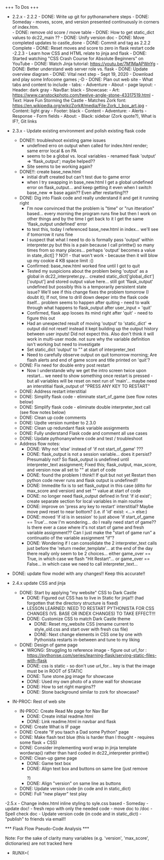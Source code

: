 +++ To Dos +++

- 2.2.x
		- 2.2.2
			- DONE: Write up git for pythonanwhere steps
			- DONE: Someday - moves, score, and version presented continuously in corners of index.htm.		
			- DONE: remove old score / move table
			- DONE: How to get static_dict values to dc22_main ??
			- DONE: Unify version doc
			- DONE: Move completed updates to castle_done
			- DONE: Commit and tag as 2.2.2 Complete
			- DONE: Reset moves and score to zero in flask restart code
		-2.2.3
			- Learn how CSS and HTML relate to jinja and flask
				- DONE: Started watching "CSS Crash Course for Absolute Beginners" on YouTube
				- DONE: Watch Jinja tutorial: https://youtu.be/7M1MaAPWnYg
				- DONE: Better understand web server role vs. flask
				- DONE: Update overview diagram
				- DONE: Vital next step - Sept 19, 2020 - Download and play some Infocome games ;-D 
				- DONE: Plan out web site - What tabs and content to include
					- tabs:
						- Adventure
						- About
					- page layout:
						- Header: dark gray
						- NavBar: black
						- Showcase:
							- Art: https://www.canstockphoto.com/twelve-angle-stone-43317519.html
							- Text: Have Fun Storming the Castle
							- Matches Zork font: https://en.wikipedia.org/wiki/Zork#/media/File:Zork_I_box_art.jpg
						- Content: light gray
						- Footer: black
					- Content
						- Adventure:
							- Alerts
							- Response
							- Form fields
						- About:
							- Black: sidebar (Zork quote?), What is IF?, Git links

- 2.3.x - Update existing environment and polish existing flask code
	- DONE!!: troubleshoot existing game issues
		- undefined erro on output when called for index.html render; same error local & on PA
		- seems to be a global vs. local variables - renamed flask 'output' => 'flask_output'; maybe helped??
		- Site seems to be working again? 
	- DONE!!: create base_new.html
		- initial draft created but can't test due to game error
		- when I try swapping in base_new.html I get a global undefined error on flask_output... and keep getting it even when I switch base_new => base again?? Even after restarting?!?
	- DONE: Dig into Flask code and really understand it and get it running right
		- I'm now convinced that the problem is "time" or "run itteration" based... every morning the program runs fine but then I work on other things and by the time I get back to it I get the same 'flask_output undefined' error
		- to test this, today I referenced base_new.html in index... we'll see if tomorrow it runs fine
		- I suspect that what I need to do is formally pass 'output' within interpreter.py but this is a pain because I call printtw() so many times from so many places... perhaps 'output' becomes a value in state_dict[] ? NO!! - that won't work - because then it will blow up my cookie 4 KB space limit :() 
		- Confirmed: base_new.html worked fine until I got to quit
		- Tested my suspicions about the problem being 'output' as a global in dc22_interpreter.py... created static_dict['global_dict']['output'] and stored output value here... still got 'flask_output' undefined but possibly this is a temporarily persistent state issue? We'll see if this change fixes the problem tomorrow (I doubt it); If not, time to drill down deeper into the flask code itself... problem seems to happen after quiting - need to walk through what happens to flask_output after user_input = 'quit' 
		- Confirmed, flask app looses its mind right after 'quit' - need to figure this out
		- Had an unexpected result of moving 'output' to 'static_dict' => output did not reset! instead it kept building up the output history between user inputs! Did not expect this. Also don't think it will work in multi-user mode. not sure why the variable definition isn't working but need to investigate
		- Set static_dict 'output' to "" at start of interpreter_text
		- Need to carefully observe output on quit tomorrow morning; Are flash alerts and end of game score and title printed on 'quit'?
	- DONE: Fix need for double entry post restart
		- Now I understande why we get the intro screen twice upon restart... we need to show something once restart is pressed - but all variables will be reset on next run of 'main'... maybe need an interstitial flask_output of "PRESS ANY KEY TO RESTART"
	- DONE: Address restart interstitial
	- DONE: Simplify flask code - eliminate start_of_game (see flow notes below)
	- DONE: Simplify flask code - eliminate double interpreter_text call (see flow notes below)
	- DONE: Clean up code comments
	- DONE: Updte version number to 2.3.0
	- DONE: Clean up redundant flask variable assignments
	- DONE: Fully understand Flask code and comment all use cases
	- DONE: Update pythonanywhere code and test / troubleshoot
	- Address flow notes:
		- DONE: Why not 'else' instead of 'if not start_of_game' ???
		- DONE: flask_output is not a session variable... does it persist? Presumably not? So flask_output is undefined until interpreter_text assignment; Fixed this; flask_output, max_score, and version now all set to "" at start of code
		- DONE: found the problem I think!! If quit but not yet Restart then python code never runs and flask output is undefined!!
		- DONE: Immedite fix is to set flask_output in this case (ditto for max_score and version) and set "" value at start of code
		- DONE: no longer need flask_output defined in first 'if id exist'; create separate section for local variables in main routine
		- DONE: improve on 'press any key to restart' interstitial? Maybe move pwd reset to near bottom? (i.e. if 'id' exist: <...> else:)
		- DONE: moved 'if id is in session' to just above 'if start_of_game == True'... now I'm wondering... do I really need start of game?? Is there ever a case where it's not start of game and fresh variable assignment?? Can I just make the "start of game run" a continuatio of the variable assignment "if"?
		- DONE: Wondering if I can consolidate the 2 interpreter_text calls just before the 'return rneder_template'... at the end of the day there really only seem to be 2 choices... either game_over == True, in which case we flash "Hit Restart"... or game_over == False... in which case we need to call interpreter_text...
- DONE: update flow model with any changes!! Keep this accurate!!

- 2.4.x update CSS and jinja
	- DONE: Start by applying "my website" CSS to Dark Castle
		- DONE: Figured out CSS has to live in Static for jinja!!! (had forgotten that the directory structure is fixed)
		- LESSON LEARNED: NEED TO RESTART PYTHONISTA FOR CSS CHANGES (VS. BASE OR INDEX CHANGES) TO TAKE EFFECT!!!
		- DONE: Customize CSS to match Dark Castle theme
			- DONE: Reset my_website CSS (rename current to style_old.css and start over with fresh css file)
			- DONE: Next change elements in CSS one by one with Pythonista restarts in-between and tune to my liking
	- DONE: Design of game page
		- WRONG: Struggling to reference image - figure out url_for : https://pythonise.com/series/learning-flask/serving-static-files-with-flask
		- DONE: css is static - so don't use url_for... key is that the image must be in ROOT of STATIC
		- DONE: Tune stone.jpg image for showcase
		- DONE: Used my own photo of a stone wall for showcase
		- DONE: How to set right margins??
		- DONE: Stone background similar to zork for showcase?		
- IN-PROC: Rest of web site
	- IN-PROC: Create Read Me page for Nav Bar
		- DONE: Create initial readme.html
		- DONE: Link readme.html in navbar and flask
	- DONE: Create What is IF page
	- DONE: Create "If you taach a Dad some Python" page
	- DONE: Make flash text blue (this is harder than I thought - requires some flask + CSS)
	- DONE: Consider implementing word wrap in jinja template wordwrap() rather than hard coded in dc22_interpreter printtw()
	- DONE: Clean-up game page
		- DONE: Game text box
		- DONE: Align text box and buttons on same line (just remove </p> ?)
		- DONE: Align "version" on same line as buttons
	- DONE: Update version code (in code and in static_dict)
	- DONE: Full "new player" test play

-2.5.x
	- Change index.html inline styling to syle.css based
	- Someday - update doc!
	- fresh repo with only the needed code
	- move doc to /doc
	- Spell check doc
	- Update version code (in code and in static_dict)
	- "publish" to friends via email!!
	 


*** Flask Flow Pseudo-Code Analysis ***
 
Note: For the sake of clarity many variables (e.g. 'version', 'max_score', dictionaries) are not tracked here

- RUNX=(<template>) [<variable assignment>]
	- define local variables => flask_output="" # these values should never be used; guard against undefined errors
	- if 'id' in session:
		- if POST:
			- if 'Submit': => user_input="<value>"
			- if 'Restart': pop 'id'
	- if 'id' not in session:
		- define session dictionary variables
		- define session non-dictionary variables
		- flash("WELCOME")
- if end_of_game == end_of_game:
	- set local variables => flask_output="GAME OVER"
	- flash("PRESS REPLAY")
- else call interpreter_text(): => flask_output="<value>"
- return render_template [<variable assignment>]

- RUN1=(Start Game) [id=<undefined>, user_input=<undefined>, end_of_game=<undefined>, flask_output=<undefined>]
	- define local variables => flask_output=""
	- if 'id' in session: SKIP
	- if 'id' not in session:
		- define session dictionary variables
		- define session non-dictionary variables => id="active", user_input="start of game", end_of_game=False
		- flash("WELCOME")
- if end_of_game == end_of_game: SKIP
- else call interpreter_text(): => flask_output="<intro text>"
- return render_template [id='active', user_input="start of game", end_of_game=False, flask_output="<intro text>"]

- RUN2=(First Move = "south") [id='active', user_input="start of game", end_of_game=False, flask_output=undefined]
	- define local variables => flask_output=""
	- if 'id' in session:
		- if POST:
			- if 'Submit': => user_input="south"
			- if 'Restart': SKIP
	- if 'id' not in session: SKIP
- if end_of_game == end_of_game: SKIP
- else call interpreter_text(): => flask_output="<south text>"
- return render_template [id='active', user_input="south", end_of_game=False, flask_output="<south text>"]

- RUN3=(Quit) [id='active', user_input="south", end_of_game=False, flask_output=<undefined>]
	- define local variables => flask_output="" # these values should never be used; guard against undefined errors
	- if 'id' in session:
		- if POST:
			- if 'Submit': => user_input="quit"
			- if 'Restart': SKIP
	- if 'id' not in session: SKIP
- if end_of_game == end_of_game: SKIP
- else call interpreter_text(): => flask_output="<quit text>"
- return render_template [id='active', user_input="quit", end_of_game=True, flask_output="<quit text>"]

- RUN4=(attempt post-quit move) [id='active', user_input="quit", end_of_game=True, flask_output=<undefined>]
	- define local variables => flask_output="" # these values should never be used; guard against undefined errors
	- if 'id' in session:
		- if POST:
			- if 'Submit': => user_input="north"
			- if 'Restart': SKIP
	- if 'id' not in session: SKIP
- if end_of_game == end_of_game:
	- set local variables => flask_output="GAME OVER"
	- flash("PRESS REPLAY")
- else call interpreter_text(): SKIP
- return render_template [id='active', user_input="north", end_of_game=True, flask_output="GAME OVER"]

- RUN5=(Restart) [id='active', user_input="north", end_of_game=True, flask_output=<undefined>]
	- define local variables => flask_output="" # these values should never be used; guard against undefined errors
	- if 'id' in session:
		- if POST:
			- if 'Submit': SKIP
			- if 'Restart': pop 'id'
	- if 'id' not in session:
		- define session dictionary variables
		- define session non-dictionary variables => id="active", user_input="start of game", end_of_game=False
		- flash("WELCOME")
- if end_of_game == end_of_game: SKIP
- else call interpreter_text(): => flask_output="<intro text>"
- return render_template [id='active', user_input="start of game", end_of_game=False, flask_output="<intro text>"]


*** GIT CONSOLE NOTES ***
			
Git for pythonanywhere.com
1) New repo on pythonanywhere server
	A. Create new directory (e.g. dark_castle_2)
	B. git clone <repo> <directory>
	C. Go to pythonanywhere web tab
	D. Set 'source code' and 'working directory' and, in WSGI, update the config with the name of the flask script (e.g. dc22_main.py)
	E. click the button to 'Reload tsnellgrove.pythonanywhere.com'
2) Update repo on PythonAnywhere from GitHub Origin
	A. Update code in Pythonista
	B. Commit to Git and Push to GitHub origin via Working Copy commit
	C. Go to pyhonanywhere Bash consonle
	D. From within the repo directory: 'git pull https://github.com/tsnellgrove/dark_castle2' (replace 'dark_castle2' as needed)
	E. From the pythonanywhere.com web tab, click the button to 'Reload tsnellgrove.pythonanywhere.com'
3) Create new repo on GitHub
	A. Create repo and files in Working Copy
	B. Navigate to "folder" within pythonista (this can be a bit tweaky)
	C. Perform initial local commits in Working Copy
	D. Create repo with same name in GitHub
	E. Copy full repo url from GitHub (e.g. "https://github.com/tsnellgrove/css_cheat_sheet.git")
	F. In working copy, within repo, "Add remotes"; Accept "origin" default and use coppied GitHub repo url; Save
	G. working Copy repo Commits will now push to both local and origin git repos
	


*** Future Versions and Features ***

Some Day:
	- Investigate AWS implemenations
	- Future deployment options: Cloud web, instance, container, Lambda / serverless, mobile, text, echo

-3.0.x Web / Flask / Python Minor Updates: 
	- Someday - provide scrolling log of past moves	
	- What is the preferred response to an entry after 'Quit' but before 'Restart'? Maybe cache quit output?? Or don't bother?
		- Could hid form and 'Submit' in this case?
		- Or, perhaps better, could pop 'id' upon end_of_game == True
	- end_of_game is sort of strange... it is a local session variable in main(); but it is also a key-value pair in state_dict, which is also a session variable, and which I pass to interpreter_text... and in interpreter() is only exists in state_dict... strange
	- Return to use of output as global?
	- Someday - tab for feedback
	- Custom google email for feedback?
	- Maybe - update to nice bootstrap template??


3.1.x Minor Python Edits:
	Joshua idea: give the player an option to be a boy (Burt) or a girl (Rose? Betty?); or maybe let them choose their own name
	make synthetic score_keys more consistent (e.g. always '-success'; 'gator-crown' => 'croc-crown-success')
	provide printtw() options for double spacing (add print() to inner for) and also change column width
	use .strip() on input
	Fix trigger so that it no longer sometimes returns a value and sometimes doesn't
	maybe put the throne attop a 'dias' (just to be more purple prose ;-D)
	add guiding error message for unseen verbs
	docstrings for all functions [?]
	map routines graphicaly; consider "flattening" function calls (?)
	normalize variable names (e.g. consistent _dict, _lst, _txt suffixes)
	Consider making state_dict['active_timers'] a list to allow for multiple simultaneous active timers

3.x General
	add 'close' 
	add 'lock'
	consider adding 'put' for containers
	consider implementing 'give' for creatures
	implement 'stow' for backpack
	implement container capacity limits
	consider normalizing pre - and post checks for verbs (??)
		- create a "generalized" verb block with trigger & score for every verb
	'wear' implementation has similar limitations to containers... no limits on how many similar items can be worn
	Create a "repeat" command that lets you put the same text on the command line but then lets you edit it (like 'g' in Zork)

3.x Make silver_sword puzzle more beginner-friendly... consider making stale_biscuts supply 'bottomless'
	Note from Burt's Mom telling him to whistle for more biscuts
	Perhaps have Baker weinner dog Schnitzel come woofing along with more biscuts from entrance... 
	need a state_dict variable to track total world biscut population
	would give time for Baker history and great, great grandmother McVities 
	Never forget Burty... you may not be biscuts and weiner dogs.. but you're from biscuts and weiner dogs.. never forget where ya from
	Maybe somehow also fit in tale of Goblin?? (Bright Castle caretakeer, 'a real goblin of a man.. and that was back in the good days')
	Could use as hedgehog run-away reset as well?

3.x Create a Save routine... what is needed to caputure state?
	Create save_dict with same entries as state_dict, score_dict, and room_dict and any other variable dictionaries
	Save => write state_dict to save_dict
	Restore => write save_dict to state_dict
	Above will work within session but will need to write to file to survive between sessions
	Will need to run description_update() based on state_dict[hedgehog_state] 

3.x Associate Epilogs with Each end game score
	Functionality
		Associate endings with accomplishments from score_dict 
		Provide ending text for accomplishments and whether Burt lived to wander back to the pub or died
	Implementation
		Create epilog_dict to hold text
		Add logic to end() to call and print correct epilog for accomplishment values from epilog_dict


4.x Object Oriented Ideas:
	Classes
	Text Adventure Link: https://inventwithpython.com/blog/2014/12/11/making-a-text-adventure-game-with-the-cmd-and textwrap-python-modules/
	Link score increases to item, room, and door objects
	embed smarts / behavior into switches; create a generic switch model
	idea: embed paths into rooms
	idea: need a more elegant way to handle 'untakable' path (e.g. e, w, s @ entrance) descriptions 
	idea: brief vs. verbose modes
	create "availability" categories - (i.e. viewable, interactable, hand) [??]
	verbs to functions with switcher?? (too much variable passing?)
	concept of the container being _in_ the room - currently contents basically just dumped to room

5.x Additional rooms
	Have portait of Willie revealed in throne room and give player mouse hole and time travel quest
	5th room
		mouse hole - to exercise existing capabilities (e.g. "food" that can be eaten)
		copper key opens cabinet which holds potion
		find a use for 'close' verb; maybe potion refill
		possibly create 'return' verb to put things back (or maybe 'swap')
		potion shrinks for set turn count (can only drink twice); toes tingle just before you expand
		enter mouse hole
		maybe fight mouse?
		silver key in mouse trap; need to swap with copper key
		find a use for close command?
		would be fun to use every verb ;-D
		maybe a guard mouse that only lets you past if you're wearing the hedgehog_broach
		Indiana Jones reference for mouse trap and ball chasing you out ;-D
		make hedgehog_broach wearable
		link puzzle to total number of moves? Or to score?
		repeat option like 'again' / 'g' in Zork (JE request)
	Possibly add a room 6 with time travel??
		find a use for the word "griffonage" (illegible handwriting)
		Opportunity to include princess in game - perhaps have Willie give her the hedgehog_broach to time travel
		Depict future (opportunity but challenges) by painting to portrait
		Also get key from time travel - put in container and then refind 100 years later
		loose brick in dark_alcove - "appears not to have been disturbed for 100 years"
		guard with key_detector in main hall
		trade keys with princess? give her the hedgehog broach? maybe during dance in throne room
		dungeon down stairs from throne room
		in throne room 3 paintings of past and 1 blank space for future
		key to open dungeon?
		keys same colors as ready player 1

5.x Future Ideas:
	fun idea - small creature - like a mouse - as an item
	more directions
	landscape / path changes
	create 'win' test routine with checksum



